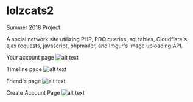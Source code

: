 # lolzcats2

Summer 2018 Project 

A social network site utilizing PHP, PDO queries, sql tables, Cloudflare's ajax requests, javascript, phpmailer, and Imgur's image uploading API. 

Your account page 
![alt text](https://i.imgur.com/GKnHBi0.png)

Timeline page 
![alt text](https://i.imgur.com/vKedUIV.png)

Friend's page 
![alt text](https://i.imgur.com/pB0YQs0.png)

Create Account Page 
![alt text](https://i.imgur.com/YozT9g2.png)
